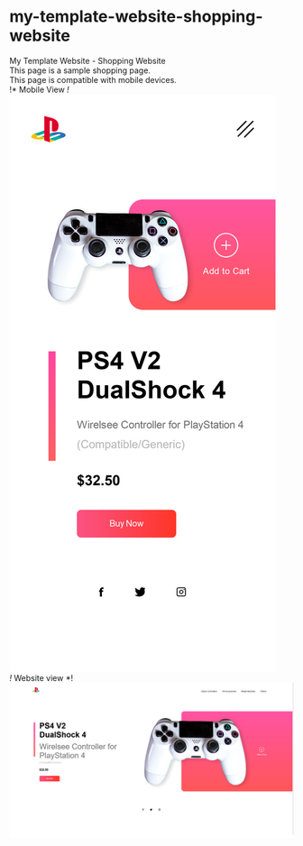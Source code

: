 # my-template-website-shopping-website
My Template Website - Shopping Website
<br>
This page is a sample shopping page.
<br>
This page is compatible with mobile devices.
<br>
!* Mobile View *!
<br>
![alt text](https://github.com/ahmetmetinarslan/my-template-website-shopping-website/blob/951e07e0895642fd915ed7e2292a3ca82ff3bed8/My%20Template%20Website%20-%20Basic%20Shopping%20Site/mobile.png)
<br>
!* Website view *!
<br>
![alt text](https://github.com/ahmetmetinarslan/my-template-website-shopping-website/blob/951e07e0895642fd915ed7e2292a3ca82ff3bed8/My%20Template%20Website%20-%20Basic%20Shopping%20Site/website.png)

